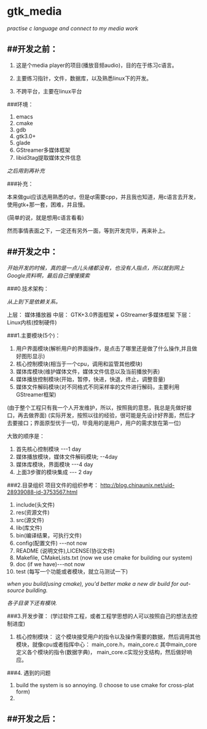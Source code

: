 # gtk_media
_practise c language and connect to my media work_


##开发之前：
---

1. 这是个media player的项目(播放音频audio)，目的在于练习c语言。

2. 主要练习指针，文件，数据库，以及熟悉linux下的开发。

3. 不跨平台，主要在linux平台

###环境：

1. emacs 
2. cmake
3. gdb
4. gtk3.0+
5. glade
6. GStreamer多媒体框架
7. libid3tag提取媒体文件信息

_之后用到再补充_

###补充：

本来做gui应该选用熟悉的qt，但是qt需要cpp，并且我也知道，用c语言去开发，使用gtk+那一套，困难，并且慢。

(简单的说，就是想用c语言看看)

然而事情表面之下，一定还有另外一面，等到开发完毕，再来补上。


##开发之中：
---

_开始开发的时候，真的是一点儿头绪都没有，也没有人指点，所以就到网上Google资料啊，最后自己慢慢摸索_

###0.技术架构：

_从上到下是依赖关系。_

上层： 媒体播放器
中层： GTK+3.0界面框架 + GStreamer多媒体框架
下层： Linux内核(控制硬件)



###1.主要模块(5个)：
1. 用户界面模块(解析用户的界面操作，是点击了哪里还是做了什么操作,并且做好图形显示)
2. 核心控制模块(相当于一个cpu，调用和监管其他模块)
3. 媒体库模块(维护媒体文件，媒体文件信息以及当前播放列表)
4. 媒体播放控制模块(开始，暂停，快进，快退，终止，调整音量)
5. 媒体文件解码模块(对不同格式不同采样率的文件进行解码，主要利用GStreamer框架)


(由于整个工程只有我一个人开发维护，所以，按照我的意思，我总是先做好接口，再去做界面)
(实际开发，按照以往的经验，很可能是先设计好界面，然后才去要接口；界面原型优于一切，毕竟用的是用户，用户的需求放在第一位)


大致的顺序是：
1. 首先核心控制模块   ---1 day
2. 媒体播放模块，媒体文件解码模块;  --4day
3. 媒体库模块，界面模块   ---4 day
4. 上面3步骤的模块集成 --- 2 day

###2.目录组织
项目文件的组织参考：
http://blog.chinaunix.net/uid-28939088-id-3753567.html


1. include(头文件)
2. res(资源文件)
3. src(源文件)
4. lib(库文件)
5. bin(编译结果，可执行文件)
6. config(配置文件) ---not now
7. README (说明文件),LICENSE(协议文件)
8. Makefile, CMakeLists.txt (now we use cmake for building our system)
9. doc  (if we have)---not now
10. test (每写一个功能或者模块，就立马测试一下)


_when you build(using cmake), you'd better make a new dir build for out-source building._


_各子目录下还有模块._


###3.开发步骤：
(学过软件工程，或者工程学思想的人可以按照自己的想法去控制进度)

1. 核心控制模块：
这个模块接受用户的指令以及操作需要的数据，然后调用其他模块，就像cpu或者指挥中心： main_core.h，main_core.c
其中main_core定义各个模块的指令(数据字典)， main_core.c实现分支结构，然后做好响应。




###4. 遇到的问题
1. build the system is so annoying. (I choose to use cmake for cross-plat form)
2. 





##开发之后：
---

